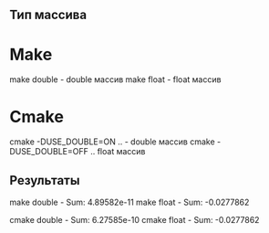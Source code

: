 ## Тип массива
# Make
make double - double массив
make float - float массив
# Cmake
cmake -DUSE_DOUBLE=ON .. - double массив
cmake -DUSE_DOUBLE=OFF .. float массив

## Результаты
make double - Sum: 4.89582e-11
make float - Sum: -0.0277862

cmake double - Sum: 6.27585e-10
cmake float - Sum: -0.0277862
